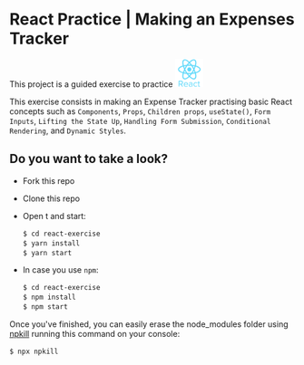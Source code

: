 # React Practice | Making an Expenses Tracker

This project is a guided exercise to practice <a href="https://reactjs.org/" target="_blank" rel="noreferrer"> <img src="https://raw.githubusercontent.com/devicons/devicon/master/icons/react/react-original-wordmark.svg" alt="react" width="50" height="50"/> </a>

This exercise consists in making an Expense Tracker practising basic React concepts such as `Components`, `Props`, `Children props`, `useState()`, `Form Inputs`, `Lifting the State Up`, `Handling Form Submission`, `Conditional Rendering`, and `Dynamic Styles`.

## Do you want to take a look?

- Fork this repo

- Clone this repo

- Open t and start:

  ```bash
  $ cd react-exercise
  $ yarn install
  $ yarn start
  ```

- In case you use `npm`:

  ```bash
  $ cd react-exercise
  $ npm install
  $ npm start
  ```

Once you've finished, you can easily erase the node_modules folder using [npkill](https://npkill.js.org/) running this command on your console:

```bash
$ npx npkill
```
